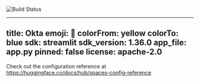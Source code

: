![Build Status](https://github.com/anas-aljanaby/Okta/actions/workflows/python-ci.yml/badge.svg)


---
title: Okta
emoji: 👀
colorFrom: yellow
colorTo: blue
sdk: streamlit
sdk_version: 1.36.0
app_file: app.py
pinned: false
license: apache-2.0
---

Check out the configuration reference at https://huggingface.co/docs/hub/spaces-config-reference
